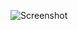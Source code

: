 ![Screenshot](https://raw.githubusercontent.com/Cryakl/Ultimate-RAT-Collection/refs/heads/main/HBRat/Screenshot.png)
